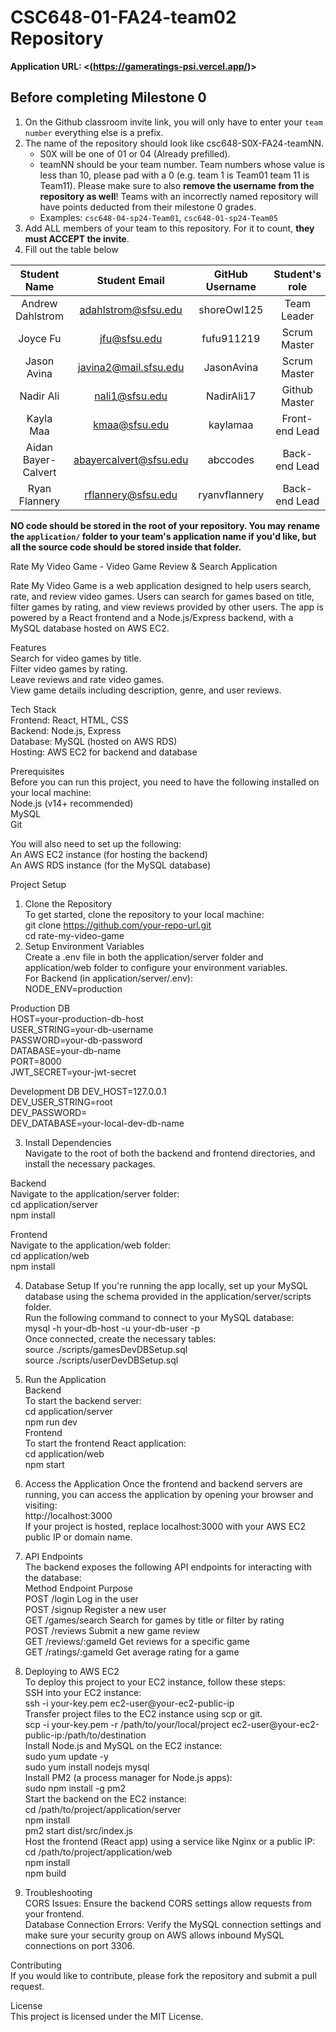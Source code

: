 # CSC648-01-FA24-team02 Repository

**Application URL: <(https://gameratings-psi.vercel.app/)>**

## Before completing Milestone 0

1. On the Github classroom invite link, you will only have to enter your `team number` everything else is a prefix.
2. The name of the repository should look like csc648-S0X-FA24-teamNN.
   - S0X will be one of 01 or 04 (Already prefilled).
   - teamNN should be your team number. Team numbers whose value is less than
     10, please pad with a 0 (e.g. team 1 is Team01 team 11 is Team11). Please
     make sure to also **remove the username from the repository as well**!
     Teams with an incorrectly named repository will have points deducted from
     their milestone 0 grades.
   - Examples: `csc648-04-sp24-Team01`, `csc648-01-sp24-Team05`
3. Add ALL members of your team to this repository. For it to count, **they must
   ACCEPT the invite**.
4. Fill out the table below

| Student Name | Student Email | GitHub Username | Student's role |
| :----------: | :-----------: | :-------------: | :------------: |
|   Andrew Dahlstrom   | adahlstrom@sfsu.edu |      shoreOwl125       |  Team Leader   |
|   Joyce Fu   | jfu@sfsu.edu |      fufu911219        |  Scrum Master   |
|   Jason Avina   | javina2@mail.sfsu.edu |      JasonAvina       |  Scrum Master   |
|   Nadir Ali   | nali1@sfsu.edu |      NadirAli17       |  Github Master   |
|   Kayla Maa   | kmaa@sfsu.edu |      kaylamaa       |  Front-end Lead   |
|   Aidan Bayer-Calvert   | abayercalvert@sfsu.edu |      abccodes       |  Back-end Lead   |
|   Ryan Flannery   | rflannery@sfsu.edu |      ryanvflannery       |  Back-end Lead   |

**NO code should be stored in the root of your repository. You may rename the
`application/` folder to your team's application name if you'd like, but all the
source code should be stored inside that folder.**

Rate My Video Game - Video Game Review & Search Application  
    
Rate My Video Game is a web application designed to help users search, rate, and review video games. Users can search for games based on title, filter games by rating, and view reviews provided by other users. The app is powered by a React frontend and a Node.js/Express backend, with a MySQL database hosted on AWS EC2.  

Features  
Search for video games by title.  
Filter video games by rating.  
Leave reviews and rate video games.  
View game details including description, genre, and user reviews.  
  
Tech Stack  
Frontend: React, HTML, CSS  
Backend: Node.js, Express  
Database: MySQL (hosted on AWS RDS)  
Hosting: AWS EC2 for backend and database  
   
Prerequisites  
Before you can run this project, you need to have the following installed on your local machine:  
Node.js (v14+ recommended)  
MySQL  
Git  
   
You will also need to set up the following:  
An AWS EC2 instance (for hosting the backend)  
An AWS RDS instance (for the MySQL database)  
    
Project Setup  
1. Clone the Repository  
To get started, clone the repository to your local machine:   
git clone https://github.com/your-repo-url.git  
cd rate-my-video-game    
2. Setup Environment Variables    
Create a .env file in both the application/server folder and application/web folder to configure your environment variables.   
For Backend (in application/server/.env):    
NODE_ENV=production    
    
Production DB   
HOST=your-production-db-host    
USER_STRING=your-db-username    
PASSWORD=your-db-password    
DATABASE=your-db-name    
PORT=8000    
JWT_SECRET=your-jwt-secret     

Development DB
DEV_HOST=127.0.0.1     
DEV_USER_STRING=root    
DEV_PASSWORD=    
DEV_DATABASE=your-local-dev-db-name  
    
3. Install Dependencies    
Navigate to the root of both the backend and frontend directories, and install the necessary packages.
   
Backend   
Navigate to the application/server folder:    
cd application/server    
npm install   
      
Frontend    
Navigate to the application/web folder:      
cd application/web    
npm install     

4. Database Setup
If you're running the app locally, set up your MySQL database using the schema provided in the application/server/scripts folder.     
Run the following command to connect to your MySQL database:   
mysql -h your-db-host -u your-db-user -p    
Once connected, create the necessary tables:     
source ./scripts/gamesDevDBSetup.sql     
source ./scripts/userDevDBSetup.sql   
   
5. Run the Application        
Backend    
To start the backend server:    
cd application/server     
npm run dev     
Frontend    
To start the frontend React application:      
cd application/web   
npm start   
     
6. Access the Application
Once the frontend and backend servers are running, you can access the application by opening your browser and visiting:    
http://localhost:3000    
If your project is hosted, replace localhost:3000 with your AWS EC2 public IP or domain name.    
     
7. API Endpoints     
The backend exposes the following API endpoints for interacting with the database:       
Method	Endpoint	Purpose    
POST	/login	Log in the user     
POST	/signup	Register a new user    
GET	/games/search	Search for games by title or filter by rating     
POST	/reviews	Submit a new game review     
GET	/reviews/:gameId	Get reviews for a specific game     
GET	/ratings/:gameId	Get average rating for a game     
     
8. Deploying to AWS EC2     
To deploy this project to your EC2 instance, follow these steps:       
SSH into your EC2 instance:      
ssh -i your-key.pem ec2-user@your-ec2-public-ip     
Transfer project files to the EC2 instance using scp or git.    
scp -i your-key.pem -r /path/to/your/local/project ec2-user@your-ec2-public-ip:/path/to/destination    
Install Node.js and MySQL on the EC2 instance:      
sudo yum update -y    
sudo yum install nodejs mysql     
Install PM2 (a process manager for Node.js apps):     
sudo npm install -g pm2     
Start the backend on the EC2 instance:    
cd /path/to/project/application/server     
npm install     
pm2 start dist/src/index.js     
Host the frontend (React app) using a service like Nginx or a public IP:     
cd /path/to/project/application/web     
npm install    
npm build      
    
9. Troubleshooting    
CORS Issues: Ensure the backend CORS settings allow requests from your frontend.    
Database Connection Errors: Verify the MySQL connection settings and make sure your security group on AWS allows inbound MySQL connections on port 3306.     
   
Contributing    
If you would like to contribute, please fork the repository and submit a pull request.     

License      
This project is licensed under the MIT License.   
